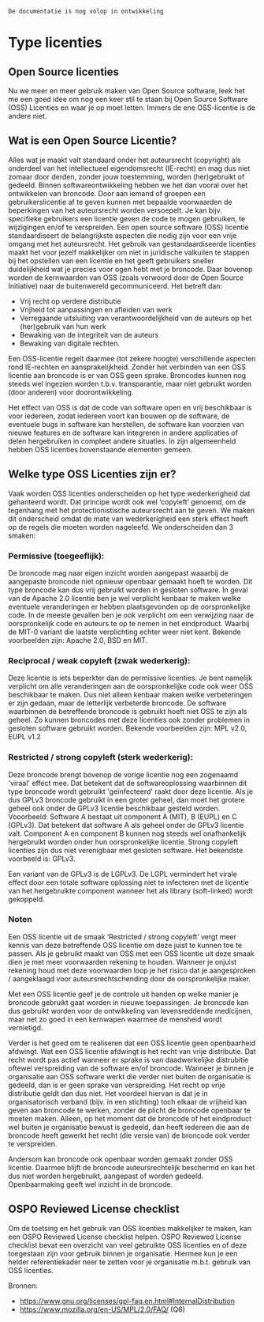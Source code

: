 ```{warning}
De documentatie is nog volop in ontwikkeling
```
# Type licenties

## Open Source licenties

Nu we meer en meer gebruik maken van Open Source software, leek het me een goed idee om nog een keer stil te staan bij 
Open Source Software (OSS) Licenties en waar je op moet letten. Immers de ene OSS-licentie is de andere niet.


## Wat is een Open Source Licentie?

Alles wat je maakt valt standaard onder het auteursrecht (copyright) als onderdeel van het intellectueel eigendomsrecht
(IE-recht) en mag dus niet zomaar door derden, zonder jouw toestemming, worden (her)gebruikt of gedeeld. Binnen
softwareontwikkeling hebben we het dan vooral over het ontwikkelen van broncode. Door aan iemand of groepen een
gebruikerslicentie af te geven kunnen met bepaalde voorwaarden de beperkingen van het auteursrecht worden versoepelt. 
Je kan bijv. specifieke gebruikers een licentie geven de code te mogen gebruiken, te wijzigingen en/of te verspreiden.
Een open source software (OSS) licentie standaardiseert de belangrijkste aspecten die nodig zijn voor een vrije omgang
met het auteursrecht. Het gebruik van gestandaardiseerde licenties maakt het voor jezelf makkelijker om niet in juridische
valkuilen te stappen bij het opstellen van een licentie en het geeft gebruikers sneller duidelijkheid wat je precies voor
ogen hebt met je broncode. Daar bovenop worden de kernwaarden van OSS (zoals verwoord door de Open Source Initiative) naar
de buitenwereld gecommuniceerd. Het betreft dan:

- Vrij recht op verdere distributie
- Vrijheid tot aanpassingen en afleiden van werk
- Verregaande uitsluiting van verantwoordelijkheid van de auteurs op het (her)gebruik van hun werk
- Bewaking van de integriteit van de auteurs
- Bewaking van digitale rechten.

Een OSS-licentie regelt daarmee (tot zekere hoogte) verschillende aspecten rond IE-rechten en aansprakelijkheid. 
Zonder het verbinden van een OSS licentie aan broncode is er van OSS geen sprake. Broncodes kunnen nog steeds wel 
ingezien worden t.b.v. transparantie, maar niet gebruikt worden (door anderen) voor doorontwikkeling.

Het effect van OSS is dat de code van software open en vrij beschikbaar is voor iedereen, zodat iedereen voort kan 
bouwen op de software, de eventuele bugs in software kan herstellen, de software kan voorzien van nieuwe features en 
de software kan integreren in andere applicaties of delen hergebruiken in compleet andere situaties. In zijn
algemeenheid hebben OSS licenties bovenstaande elementen gemeen.

## Welke type OSS Licenties zijn er?
Vaak worden OSS licenties onderscheiden op het type wederkerigheid dat gehanteerd wordt. Dat principe wordt ook wel 
‘copyleft’ genoemd, om de tegenhang met het protectionistische auteursrecht aan te geven. We maken dit onderscheid 
omdat de mate van wederkerigheid een sterk effect heeft op de regels die moeten worden nageleefd. We onderscheiden 
dan 3 smaken:

### Permissive (toegeeflijk):
De broncode mag naar eigen inzicht worden aangepast waaarbij de aangepaste broncode niet opnieuw openbaar gemaakt 
hoeft te worden. Dit type broncode kan dus vrij gebruikt worden in gesloten software. In geval van de Apache 2.0 
licentie ben je wel verplicht kenbaar te maken welke eventuele veranderingen er hebben plaatsgevonden op de 
oorspronkelijke code. In de meeste gevallen ben je ook verplicht om een verwijzing naar de oorspronkelijk code en 
auteurs te op te nemen in het eindproduct. Waarbij de MIT-0 variant die laatste verplichting echter weer niet kent. 
Bekende voorbeelden zijn: Apache 2.0, BSD en MIT.

### Reciprocal / weak copyleft (zwak wederkerig):
Deze licentie is iets beperkter dan de permissive licenties. Je bent namelijk verplicht om alle veranderingen aan de 
oorspronkelijke code ook weer OSS beschikbaar te maken. Dus niet alleen kenbaar maken welke verbeteringen er zijn 
gedaan, maar de letterlijk verbeterde broncode. De software waarbinnen de betreffende broncode is gebruikt hoeft niet 
OSS te zijn als geheel. Zo kunnen broncodes met deze licenties ook zonder problemen in gesloten software gebruikt 
worden. Bekende voorbeelden zijn: MPL v2.0, EUPL v1.2

### Restricted / strong copyleft (sterk wederkerig):
Deze broncode brengt bovenop de vorige licentie nog een zogenaamd 'viraal' effect mee. Dat betekent dat de 
softwareoplossing waarbinnen dit type broncode wordt gebruikt 'geïnfecteerd' raakt door deze licentie. Als je dus
GPLv3 broncode gebruikt in een groter geheel, dan moet het grotere geheel ook onder de GPLv3 licentie beschikbaar 
gesteld worden.
Vooorbeeld: Software A bestaat uit component A (MIT), B (EUPL) en C (GPLv3). Dat betekent dat software A als geheel 
onder de GPLv3 licentie valt. Component A en component B kunnen nog steeds wel onafhankelijk hergebruikt worden onder 
hun oorspronkelijke licentie. Strong copyleft licenties zijn dus niet verenigbaar met gesloten software. Het bekendste 
voorbeeld is: GPLv3.

Een variant van de GPLv3 is de LGPLv3. De LGPL vermindert het virale effect door een totale software oplossing niet 
te infecteren met de licentie van het hergebruikte component wanneer het als library (soft-linked) wordt gekoppeld.

### Noten

Een OSS licentie uit de smaak ‘Restricted / strong copyleft’ vergt meer kennis van deze betreffende OSS licentie om 
deze juist te kunnen toe te passen. Als je gebruikt maakt van OSS met een OSS licentie uit deze smaak dien je met meer 
voorwaarden rekening te houden. Wanneer je onjuist rekening houd met deze voorwaarden loop je het risico dat je 
aangesproken / aangeklaagd voor auteursrechtschending door de oorspronkelijke maker.

Met een OSS licentie geef je de controle uit handen op welke manier je broncode gebruikt gaat worden in nieuwe 
toepassingen. Je broncode kan dus gebruikt worden voor de ontwikkeling van levensreddende medicijnen, maar net zo goed 
in een kernwapen waarmee de mensheid wordt vernietigd.

Verder is het goed om te realiseren dat een OSS licentie geen openbaarheid afdwingt. Wat een OSS licentie afdwingt is 
het recht van vrije distributie. Dat recht wordt pas actief wanneer er sprake is van daadwerkelijke distrubitie oftewel 
verspreiding van de software en/of broncode. Wanneer je binnen je organisatie aan OSS software werkt die verder niet 
buiten de organisatie is gedeeld, dan is er geen sprake van verspreiding. Het recht op vrije distributie geldt dan dus 
niet. Het voordeel hiervan is dat je in organisatorisch verband (bijv. in een stichting) toch elkaar de vrijheid kan 
geven aan broncode te werken, zonder de plicht de broncode openbaar te moeten maken. Alleen, op het moment dat de 
broncode of het eindproduct wel buiten je organisatie bewust is gedeeld, dan heeft iedereen die aan de broncode heeft 
gewerkt het recht (die versie van) de broncode ook verder te verspreiden.

Andersom kan broncode ook openbaar worden gemaakt zonder OSS licentie. Daarmee blijft de broncode auteursrechtelijk
beschermd en kan het dus niet worden hergebruikt, aangepast of worden gedeeld. Openbaarmaking geeft wel inzicht in
de broncode.

## OSPO Reviewed License checklist

Om de toetsing en het gebruik van OSS licenties makkelijker te maken, kan een OSPO Reviewed License checklist helpen. 
OSPO Reviewed License checklist bevat een overzicht van veel gebruikte OSS licenties en of deze toegestaan zijn voor 
gebruik binnen je organisatie. Hiermee kun je een helder referentiekader neer te zetten voor je organisatie m.b.t. 
gebruik van OSS licenties.

Bronnen:
- https://www.gnu.org/licenses/gpl-faq.en.html#InternalDistribution
- https://www.mozilla.org/en-US/MPL/2.0/FAQ/ (Q6)


